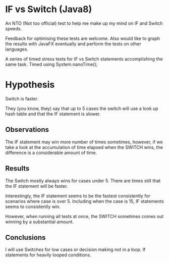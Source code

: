 # IF vs Switch (Java8)
An NTO (Not too official) test to help me make up my mind on IF and Switch speeds.

Feedback for optimising these tests are welcome. Also would like to graph the results with JavaFX eventually and perform the tests on other languages.

A series of timed stress tests for IF vs Switch statements accomplishing the same task.
Timed using System.nanoTime();

# Hypothesis
Switch is faster.

They (you know, they) say that up to 5 cases the switch will use a look up hash table and that the IF statement is slower.

## Observations
The IF statement may win more number of times sometimes, however, if we take a look at the accumulation of time elapsed
when the SWITCH wins, the difference is a considerable amount of time.

## Results
The Switch mostly always wins for cases under 5. There are times still that the IF statement will be faster.

Interestingly, the IF statement seems to be the fastest consistently for scenarios where case is over 5.
Including when the case is 15, IF statements seems to consistently win.

However, when running all tests at once, the SWITCH sometimes comes out winning by a substantial amount.

## Conclusions
I will use Switches for low cases or decision making not in a loop.
If statements for heavily looped conditions.

